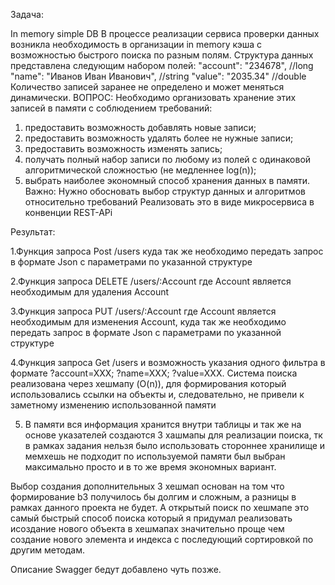 Задача:

  In memory simple DB
  В процессе реализации сервиса проверки данных возникла необходимость в организации in memory кэша с возможностью быстрого поиска по разным полям.
  Структура данных представлена следующим набором полей:
  "account": "234678", //long
  "name": "Иванов Иван Иванович", //string
  "value": "2035.34" //double
  Количество записей заранее не определено и может меняться динамически.
  ВОПРОС: Необходимо организовать хранение этих записей в памяти с соблюдением требований:
  1. предоставить возможность добавлять новые записи;
  2. предоставить возможность удалять более не нужные записи;
  3. предоставить возможность изменять запись;
  4. получать полный набор записи по любому из полей с одинаковой алгоритмической сложностью (не медленнее
  log(n));
  5. выбрать наиболее экономный способ хранения данных в памяти.
  Важно: Нужно обосновать выбор структур данных и алгоритмов относительно требований
  Реализовать это в виде микросервиса в конвенции REST-APi 

Результат:
  
  1.Функция запроса Post /users куда так же необходимо передать запрос в формате Json с параметрами по указанной структуре
  
  2.Функция запроса DELETE /users/:Account где Account является необходимым для удаления Account
  
  3.Функция запроса PUT /users/:Account где Account является необходимым для изменения Account, куда так же необходимо передать запрос в формате Json с параметрами по указанной структуре
  
  4.Функция запроса Get /users  и возможность указания  одного фильтра в формате ?account=XXX; ?name=XXX; ?value=XXX.
Система поиска реализована через  хешмапу (O(n)), для формирования который использовались ссылки на объекты и, следовательно, не привели к заметному изменению использованной памяти
  
  5. В памяти вся информация хранится внутри таблицы и так же на основе указателей создаются 3 хашмапы для реализации поиска, тк в рамках задания нельзя было использовать стороннее хранилище и  мемхешь не подходит по используемой памяти  был выбран максимально  просто и в то же время экономных вариант.
  
Выбор создания дополнительных 3 хешмап основан на том что формирование b3 получилось бы долгим и сложным, а разницы в рамках данного проекта не будет. А открытый поиск по хешмапе это самый быстрый способ поиска который я придумал реализовать  исоздание нового объекта в хешмапах значительно проще чем создание нового элемента и индекса с последующий сортировкой по другим методам. 

Описание Swagger бедут добавлено чуть позже.
